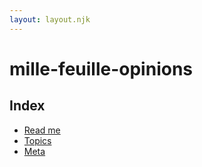 ```yaml
---
layout: layout.njk
---
```

# mille-feuille-opinions

## Index

* [Read me](/readme)
* [Topics](/topics)
* [Meta](/_meta)
